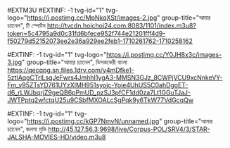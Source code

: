 #EXTM3U
#EXTINF: -1 tvg-id="1" tvg-logo="https://i.postimg.cc/MpNkqXSt/images-2.jpg" group-title="আমার চ্যানেল", টি স্পোর্টস
http://tvcdn.hoichoi24.com:8083/1101/index.m3u8?token=5c4795a9d0c31fd6bfece952f744e21201fff4d9-f50279d52152073ee2e36a929ee2feb1-1710261762-1710258162

#EXTINF: -1 tvg-id="1" tvg-logo="https://i.postimg.cc/Y0JH8x3c/images-3.jpg" group-title="আমার চ্যানেল", ডিসকভেরী বাংলা
https://qecqpg.sn.files.1drv.com/y4mDfke1-5ztIAqgCTrlLsqJeFwrs4JmhhI1ygA3-MMSN3GJz_8CWPjVCU9xcNnkeVY-Fm_v95ZTsYD761UYzXIMH951syojc-Yoie4UhUS5C0ahDgoET-d6_rLWJbqrjZ9geQB6pPmUD_pzSJ3pfCF1dd0za7Lt1GGuTJaJ-JWTPptq2wfctqU25u9CSbfMXOALcSgPqk9y6TkW77VdGcqQw

#EXTINF: -1 tvg-id="1" tvg-logo="https://i.postimg.cc/kGP7NmvN/unnamed.jpg" group-title="আমার চ্যানেল", জলসা মুভি
http://45.127.56.3:9698/live/Corpus-POL/SRV4/3/STAR-JALSHA-MOVIES-HD/video.m3u8
